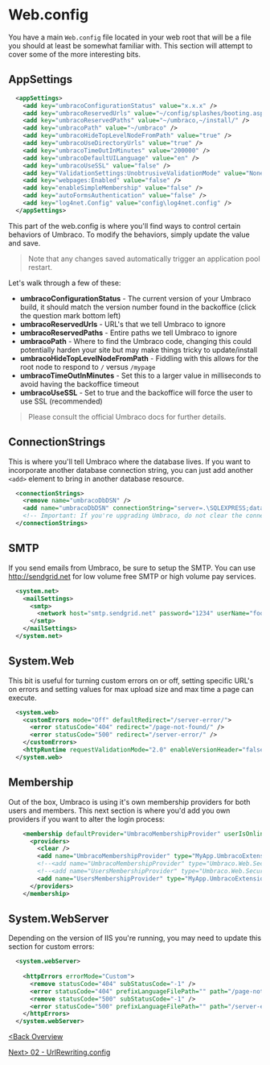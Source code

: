 # Web.config

You have a main `Web.config` file located in your web root that will be a file you should at least be somewhat familiar with.  This section will attempt to cover some of the more interesting bits.

## AppSettings
```xml
  <appSettings>
    <add key="umbracoConfigurationStatus" value="x.x.x" />
    <add key="umbracoReservedUrls" value="~/config/splashes/booting.aspx,~/install/default.aspx,~/config/splashes/noNodes.aspx,~/VSEnterpriseHelper.axd" />
    <add key="umbracoReservedPaths" value="~/umbraco,~/install/" />
    <add key="umbracoPath" value="~/umbraco" />
    <add key="umbracoHideTopLevelNodeFromPath" value="true" />
    <add key="umbracoUseDirectoryUrls" value="true" />
    <add key="umbracoTimeOutInMinutes" value="200000" />
    <add key="umbracoDefaultUILanguage" value="en" />
    <add key="umbracoUseSSL" value="false" />
    <add key="ValidationSettings:UnobtrusiveValidationMode" value="None" />
    <add key="webpages:Enabled" value="false" />
    <add key="enableSimpleMembership" value="false" />
    <add key="autoFormsAuthentication" value="false" />
    <add key="log4net.Config" value="config\log4net.config" />
  </appSettings>
```

This part of the web.config is where you'll find ways to control certain behaviors of Umbraco.  To modify the behaviors, simply update the value and save.
>Note that any changes saved automatically trigger an application pool restart.

Let's walk through a few of these:

* **umbracoConfigurationStatus** - The current version of your Umbraco build, it should match the version number found in the backoffice (click the question mark bottom left)
* **umbracoReservedUrls** - URL's that we tell Umbraco to ignore
* **umbracoReservedPaths** - Entire paths we tell Umbraco to ignore
* **umbracoPath** - Where to find the Umbraco code, changing this could potentially harden your site but may make things tricky to update/install
* **umbracoHideTopLevelNodeFromPath** - Fiddling with this allows for the root node to respond to `/` versus `/mypage`
* **umbracoTimeOutInMinutes** - Set this to a larger value in milliseconds to avoid having the backoffice timeout
* **umbracoUseSSL** - Set to true and the backoffice will force the user to use SSL (recommended)

>Please consult the official Umbraco docs for further details.

## ConnectionStrings
This is where you'll tell Umbraco where the database lives.  If you want to incorporate another database connection string, you can just add another `<add>` element to bring in another database resource.

```xml
  <connectionStrings>
    <remove name="umbracoDbDSN" />
    <add name="umbracoDbDSN" connectionString="server=.\SQLEXPRESS;database=myservername;user id=sa;password=1234" providerName="System.Data.SqlClient" />
    <!-- Important: If you're upgrading Umbraco, do not clear the connection string / provider name during your web.config merge. -->
  </connectionStrings>
```

## SMTP
If you send emails from Umbraco, be sure to setup the SMTP.  You can use http://sendgrid.net for low volume free SMTP or high volume pay services.

```xml
  <system.net>
    <mailSettings>
      <smtp>
        <network host="smtp.sendgrid.net" password="1234" userName="foo" port="587" />
      </smtp>
    </mailSettings>
  </system.net>
```

## System.Web

This bit is useful for turning custom errors on or off, setting specific URL's on errors and setting values for max upload size and max time a page can execute.

```xml
  <system.web>
    <customErrors mode="Off" defaultRedirect="/server-error/">
      <error statusCode="404" redirect="/page-not-found/" />
      <error statusCode="500" redirect="/server-error/" />
    </customErrors>
    <httpRuntime requestValidationMode="2.0" enableVersionHeader="false" targetFramework="4.5" maxRequestLength="26214400" executionTimeout="3600" />
  </system.web>
```

## Membership
Out of the box, Umbraco is using it's own membership providers for both users and members.  This next section is where you'd add you own providers if you want to alter the login process:

```xml
    <membership defaultProvider="UmbracoMembershipProvider" userIsOnlineTimeWindow="15">
      <providers>
        <clear />
        <add name="UmbracoMembershipProvider" type="MyApp.UmbracoExtensions.Shared.MembershipProviders.MemberMembershipProvider, MyApp.UmbracoExtensions" minRequiredNonalphanumericCharacters="0" minRequiredPasswordLength="4" useLegacyEncoding="true" enablePasswordRetrieval="false" enablePasswordReset="true" requiresQuestionAndAnswer="false" defaultMemberTypeAlias="Member" passwordFormat="Hashed" />
        <!--<add name="UmbracoMembershipProvider" type="Umbraco.Web.Security.Providers.MembersMembershipProvider, Umbraco" minRequiredNonalphanumericCharacters="0" minRequiredPasswordLength="4" useLegacyEncoding="true" enablePasswordRetrieval="false" enablePasswordReset="true" requiresQuestionAndAnswer="false" defaultMemberTypeAlias="Member" passwordFormat="Hashed" />-->
        <!--<add name="UsersMembershipProvider" type="Umbraco.Web.Security.Providers.UsersMembershipProvider, Umbraco" minRequiredNonalphanumericCharacters="0" minRequiredPasswordLength="4" useLegacyEncoding="true" enablePasswordRetrieval="false" enablePasswordReset="true" requiresQuestionAndAnswer="false" passwordFormat="Hashed" />-->
        <add name="UsersMembershipProvider" type="MyApp.UmbracoExtensions.Shared.MembershipProviders.UserMembershipProvider, MyApp.UmbracoExtensions" minRequiredNonalphanumericCharacters="0" minRequiredPasswordLength="4" useLegacyEncoding="true" enablePasswordRetrieval="false" enablePasswordReset="true" requiresQuestionAndAnswer="false" passwordFormat="Hashed" />
      </providers>
    </membership>
```

## System.WebServer

Depending on the version of IIS you're running, you may need to update this section for custom errors:

```xml
  <system.webServer>
    
    <httpErrors errorMode="Custom">
      <remove statusCode="404" subStatusCode="-1" />
      <error statusCode="404" prefixLanguageFilePath="" path="/page-not-found/" responseMode="ExecuteURL" />
      <remove statusCode="500" subStatusCode="-1" />
      <error statusCode="500" prefixLanguageFilePath="" path="/server-error/" responseMode="ExecuteURL" />
    </httpErrors>
  </system.webServer>
```

[<Back Overview](README.md)

[Next> 02 - UrlRewriting.config](02%20-%20UrlRewriting.config.md)